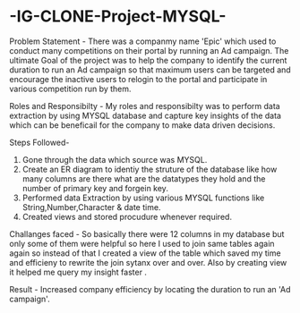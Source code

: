 # -IG-CLONE-Project-MYSQL-
Problem Statement - There was a companmy name 'Epic' which used to conduct many competitions on their portal by running an Ad campaign.
The ultimate Goal of the project was to help the company to identify the current duration to run an Ad campaign so that maximum users can be targeted and encourage the inactive users to relogin to the portal and participate in various competition run by them.

Roles and Responsibilty - My roles and responsibilty was to perform data extraction by using MYSQL database and capture key insights of the data which can be beneficail for the company to make data driven decisions.

Steps Followed-

1. Gone through the data which source was MYSQL.
2. Create an ER diagram to identiy the struture of the database like how many columns are there what are the datatypes they hold and the number of primary key and forgein key.
3. Performed data Extraction by using various MYSQL functions like String,Number,Character & date time.
4. Created views and stored procudure whenever required.


Challanges faced - So basically there were 12 columns in my database but only some of them were helpful so here I used to join same tables again again so instead of that I created a view of the table which saved my time and efficieny to rewrite the join sytanx over and over. Also by creating view it helped me query my insight faster .

Result - Increased company efficiency by locating the duration to run an 'Ad campaign'. 
